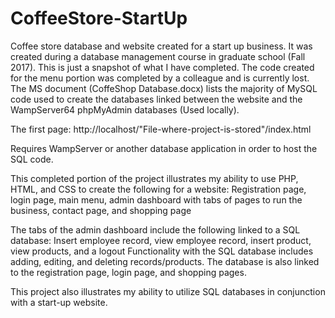 # CoffeeStore-StartUp
Coffee store database and website created for a start up business. It was created during a database management course in graduate school (Fall 2017).
This is just a snapshot of what I have completed. The code created for the menu portion was completed by a colleague and is currently lost. 
The MS document (CoffeShop Database.docx) lists the majority of MySQL code used to create the databases linked between the website and the WampServer64 phpMyAdmin databases (Used locally).

The first page:
http://localhost/"File-where-project-is-stored"/index.html

Requires WampServer or another database application in order to host the SQL code.

This completed portion of the project illustrates my ability to use PHP, HTML, and CSS to create the following for a website:
Registration page, login page, main menu, admin dashboard with tabs of pages to run the business, contact page, and shopping page

The tabs of the admin dashboard include the following linked to a SQL database: Insert employee record, view employee record, insert product, view products, and a logout
Functionality with the SQL database includes adding, editing, and deleting records/products. The database is also linked to the registration page, login page, and shopping pages.

This project also illustrates my ability to utilize SQL databases in conjunction with a start-up website.
